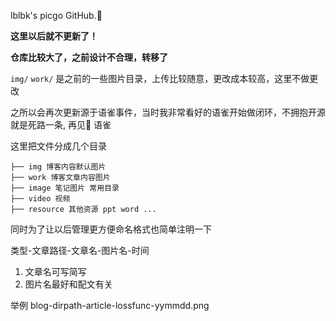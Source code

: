 lblbk's picgo GitHub.🙈

**这里以后就不更新了！**

**仓库比较大了，之前设计不合理，转移了**

`img/` `work/` 是之前的一些图片目录，上传比较随意，更改成本较高，这里不做更改

之所以会再次更新源于语雀事件，当时我非常看好的语雀开始做闭环，不拥抱开源就是死路一条, 再见👋 语雀

这里把文件分成几个目录

```
├── img 博客内容默认图片
├── work 博客文章内容图片
├── image 笔记图片 常用目录
├── video 视频
├── resource 其他资源 ppt word ...
```

同时为了让以后管理更方便命名格式也简单注明一下

类型-文章路径-文章名-图片名-时间

1. 文章名可写简写
2. 图片名最好和配文有关

举例 blog-dirpath-article-lossfunc-yymmdd.png

